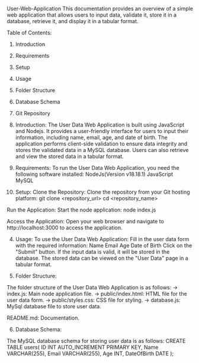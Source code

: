 User-Web-Application
This documentation provides an overview of a simple web application that allows users to input data, validate it, store it in a database, retrieve it, and display it in a tabular format.

Table of Contents:
1. Introduction
2. Requirements
3. Setup
4. Usage
5. Folder Structure
6. Database Schema
7. Git Repository

1. Introduction:
The User Data Web Application is built using JavaScript and Nodejs. It provides a user-friendly interface for users to input their information, including name, email, age, and date of birth. The application performs client-side validation to ensure data integrity and stores the validated data in a MySQL database. Users can also retrieve and view the stored data in a tabular format.

2. Requirements:
To run the User Data Web Application, you need the following software installed:
NodeJs(Version v18.18.1)
JavaScript  
MySQL

3. Setup:
Clone the Repository: Clone the repository from your Git hosting platform:
git clone <repository_url>
cd <repository_name>

Run the Application: Start the node application:
node index.js

Access the Application: Open your web browser and navigate to http://localhost:3000 to access the application.

4. Usage:
To use the User Data Web Application:
Fill in the user data form with the required information:
Name
Email
Age
Date of Birth
Click on the "Submit" button.
If the input data is valid, it will be stored in the database.
The stored data can be viewed on the "User Data" page in a tabular format.

5. Folder Structure:

The folder structure of the User Data Web Application is as follows:
-> index.js: Main node application file.
-> public/index.html: HTML file for the user data form.
-> public/styles.css: CSS file for styling.
-> database.js: MySql database file to store user data.

README.md: Documentation.

6. Database Schema:

The MySQL database schema for storing user data is as follows:
 CREATE TABLE users(
     ID INT AUTO_INCREMENT PRIMARY KEY,
     Name VARCHAR(255),
     Email VARCHAR(255),
     Age INT,
     DateOfBirth DATE
);
